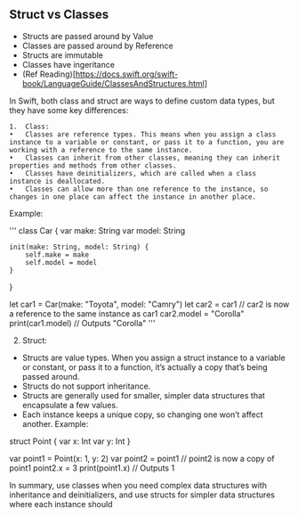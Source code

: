 ## Struct vs Classes

- Structs are passed around by Value
- Classes are passed around by Reference
- Structs are immutable
- Classes have ingeritance
- (Ref Reading)[https://docs.swift.org/swift-book/LanguageGuide/ClassesAndStructures.html]

In Swift, both class and struct are ways to define custom data types, but they have some key differences:

	1.	Class:
	•	Classes are reference types. This means when you assign a class instance to a variable or constant, or pass it to a function, you are working with a reference to the same instance.
	•	Classes can inherit from other classes, meaning they can inherit properties and methods from other classes.
	•	Classes have deinitializers, which are called when a class instance is deallocated.
	•	Classes can allow more than one reference to the instance, so changes in one place can affect the instance in another place.
Example:

'''
class Car {
    var make: String
    var model: String

    init(make: String, model: String) {
        self.make = make
        self.model = model
    }
}

let car1 = Car(make: "Toyota", model: "Camry")
let car2 = car1 // car2 is now a reference to the same instance as car1
car2.model = "Corolla"
print(car1.model) // Outputs "Corolla"
'''

2. Struct:
 - Structs are value types. When you assign a struct instance to a variable or constant, or pass it to a function, it’s actually a copy that’s being passed around.
 - Structs do not support inheritance.
 - Structs are generally used for smaller, simpler data structures that encapsulate a few values.
 - Each instance keeps a unique copy, so changing one won’t affect another.
Example:

struct Point {
    var x: Int
    var y: Int
}

var point1 = Point(x: 1, y: 2)
var point2 = point1 // point2 is now a copy of point1
point2.x = 3
print(point1.x) // Outputs 1



In summary, use classes when you need complex data structures with inheritance and deinitializers, and use structs for simpler data structures where each instance should
